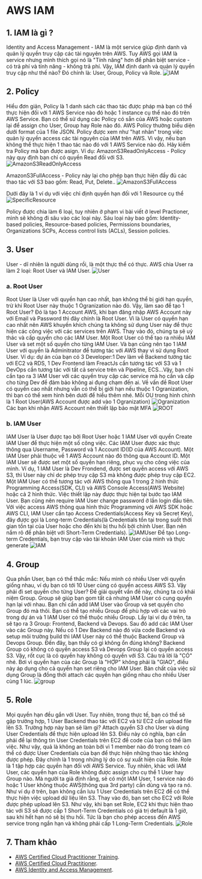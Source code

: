 # AWS IAM

## 1. IAM là gì ?
 Identity and Access Management - IAM là một service giúp định danh và quản lý quyền truy cập các tài nguyên trên AWS. Tuy AWS gọi IAM là service nhưng mình thích gọi nó là "Tính năng" hơn để phân biệt service - có trả phí và tính năng - không trả phí. Vậy, IAM định danh và quản lý quyền truy cập như thế nào? Đó chính là: User, Group, Policy và Role.
 ![IAM](resources/0.png "IAM")

## 2. Policy
  Hiểu đơn giản, Policy là 1 danh sách các thao tác được pháp mà bạn có thể thực hiện đối với 1 AWS Service nào đó hoặc 1 instance cụ thể nào đó trên AWS Service. Bạn có thể sử dụng các Policy có sẵn của AWS hoặc custom lại để assign cho User, Group hay Role nào đó. AWS Policy thường biểu diện dưới format của 1 file JSON.
  Policy được xem như "hạt nhân" trong việc quản lý quyền access các tài nguyên của IAM trên AWS. Vì vậy, nếu bạn không thể thực hiện 1 thao tác nào đó với 1 AWS Service nào đó. Hãy kiểm tra Policy mà bạn được asign.
  Ví dụ: 
  AmazonS3ReadOnlyAccess - Policy này quy định bạn chỉ có quyền Read đối với S3. 
  ![AmazonS3ReadOnlyAccess](resources/1.png "AmazonS3ReadOnlyAccess")

  AmazonS3FullAccess - Policy này lại cho phép bạn thực hiện đầy đủ các thao tác với S3 bao gồm: Read, Put, Delete..
  ![AmazonS3FullAccess](resources/2.png "AmazonS3FullAccess")

  Dưới đây là 1 ví dụ với việc chỉ định quyền hạn đối với 1 Resource cụ thể
  ![SpecificResource](resources/3.png "SpecificResource")

  Policy được chia làm 6 loại, tuy nhiên ở phạm vi bài viết ở level Practioner, mình sẽ không đi sâu vào các loại này. Sáu loại này bao gồm: Identity-based policies, Resource-based policies, Permissions boundaries, Organizations SCPs, Access control lists (ACLs), Session policies.

 ## 3. User
  User - dĩ nhiên là người dùng rồi, là một thực thể có thực. AWS chia User ra làm 2 loại: Root User và IAM User. 
   ![User](resources/7.png "User")
  ### a. Root User
  Root User là User với quyền hạn cao nhất, bạn không thể bị giới hạn quyền, trừ khi Root User này thuộc 1 Ogranization nào đó. Vậy, làm sao để tạo 1 Root User? Đó là tạo 1 Account AWS, khi bạn đăng nhập AWS Account này với Email và Password thì đây chính là Root User. Vì là User có quyền hạn cao nhất nên AWS khuyến khích chúng ta không sử dụng User này để thực hiện các công việc với các services trên AWS. Thay vào đó, chúng ta sẽ uỷ thác và cấp quyền cho các IAM User. Một Root User có thể tạo ra nhiều IAM User và set một số quyền cho từng IAM User. Và bạn cũng nên tạo 1 IAM User với quyền là Adminitrator để tương tác với AWS thay vì sử dụng Root User.
  Ví dụ: dự án của bạn có 3 Developer:1 Dev làm về Backend tường tác với EC2 và RDS, 1 Dev Frontend làm FreactJs cần tương tác với S3 và 1 DevOps cần tương tác với tất cả service trên và Pipeline, ECS...Vậy, bạn chỉ cần tạo ra 3 IAM User với các quyền truy cập các service mà họ cần và cấp cho từng Dev để đảm bảo không ai đụng chạm đến ai.
  Về vấn đề Root User có quyền cao nhất nhưng vẫn có thể bị giới hạn nếu thuộc 1 Ogranization, thì bạn có thể xem hình bên dưới để hiểu thêm nhé. Mỗi OU trong hình chính là 1 Root User(AWS Account được add vào 1 Ogranization)
   ![Ogranization](resources/8.png "Ogranization")
  Các bạn khi nhận AWS Account nên thiết lập bảo mật MFA
    ![ROOT](resources/6.jpg "ROOT")
  ### b. IAM User
  IAM User là User được tạo bởi Root User hoặc 1 IAM User với quyền Create IAM User để thực hiện một số công việc. Các IAM User được xác thực thông qua Username, Password và 1 Account ID(ID của AWS Account). Một IAM User phải thuộc về 1 AWS Account nào đó thông qua Account ID. Một IAM User sẽ được set một số quyền hạn riêng, phục vụ cho công việc của mình. Ví dụ, 1 IAM User là Dev Frondend, được set quyền access với AWS S3, thì User này chỉ dc phép truy cập S3 mà không được phép truy cập EC2.
  Một IAM User có thể tương tác với AWS thông qua 1 trong 2 hình thức Programming Access(SDK, CLI) và AWS Console Access(AWS Website) hoặc cả 2 hình thức. Việc thiết lập này được thực hiện tại bước tạo IAM User. Bạn cũng nên require IAM User change password ở lần login đầu tiên. Với việc access AWS thông qua hình thức Programming với AWS SDK hoặc AWS CLI, IAM User cần tạo Access Credentials(Access Key và Secret Key), đây được gọi là Long-term Credentials(là Credentials tồn tại trong suốt thời gian tồn tại của User hoặc cho đến khi bị thu hồi bởi chính User. Bạn nên nắm rõ để phân biệt với Short-Term Credentials).
    ![IAMUser](resources/5.jpg "IAMUser")
  Để tạo Long-term Credentials, bạn truy cập vào tài khoản IAM User của mình và thực generate
     ![IAM](resources/9.png "IAM")



## 4. Group
  Qua phần User, bạn có thể thắc mắc: Nếu mình có nhiều User với quyền giống nhau, ví dụ bạn có tới 10 User cùng có quyền access AWS S3. Vậy phải đi set quyền cho từng User? Để giải quyết vấn đề này, chúng ta có khái niệm Group. Group sẽ giúp bạn gom tất cả nhưng IAM User có cung quyền hạn lại với nhau. Bạn chỉ cần add IAM User vào Group và set quyền cho Group đó mà thôi.
  Bạn có thể tạo nhiều Group để phù hợp với các vai trò trong dự án và 1 IAM User có thể thuộc nhiều Group. Lấy lại ví dụ ở trên, ta sẽ tạo ra 3 Group: Frontend, Backend và Devops. Sau đó add các IAM User vào các Group này. Nếu có 1 Dev Backend nào đó vừa code Backend và setup môi trường build thì IAM User này có thể thuộc Backend Group và Devops Group. Đến đây, bạn thấy có gì không ổn đúng không? Backend Group có không có quyền access S3 và Devops Group lại có quyền access S3. Vậy, rốt cục là có quyền hay không có quyền với S3. Câu trả lời là "CÓ" nhé. Bơi vì quyền hạn của các Group là "HỢP" không phải là "GIAO", điều này áp dụng cho cả quyền hạn set riêng cho IAM User.
  Bản chất của việc sử dụng Group là đồng thời attach các quyền hạn giống nhau cho nhiều User cùng 1 lúc.
  ![group](resources/4.png "group")

## 5. Role
  Mọi quyền hạn đều gắn với User. Tuy nhiên, trong thực tế, bạn có thể sẽ gặp trường hợp, 1 User Backend thao tác với EC2 và từ EC2 cần upload file lên S3. Trường hợp này bạn sẽ làm gì? Attach quyền S3 cho User và dùng User Credentials để thực hiện upload lên S3. Điều này có nghĩa, bạn cần phải để lại thông tin User Credentials trên EC2 để code của bạn có thể làm việc. Như vậy, quả là không an toàn bởi vì 1 member nào đó trong team có thể có được User Credentials của bạn để thực hiện những thao tác không được phép. Đây chính là 1 trong những lý do có sự xuất hiện của Role. 
  Role là 1 tập hợp các quyền hạn đối với AWS Service. Tuy nhiên, khác với IAM User, các quyền hạn của Role không được assign cho cụ thể 1 User hay Group nào. Mà người ta giả định rằng, sẽ có một IAM User, 1 service nào đó hoặc 1 User không thuộc AWS(thông qua 3rd party) cần dùng và tạo ra nó.
  Như ví dụ ở trên, bạn không cần lưu 1 User Credentials trên EC2 để có thể thực hiện việc upload dữ liệu lên S3. Thay vào đó, bạn set cho EC2 với Role được phép upload lên S3. Như vậy, khi bạn set Role, EC2 khi thực hiện thao tác với S3 sẽ được cấp 1 Short-Term Credentials có giá trị default là 1 giờ, sau khi hết hạn nó sẽ bị thu hồi. Tức là bạn cho phép access đến AWS service trong ngắn hạn và không phải cấp 1 Long-Term Credentials.
   ![Role](resources/10.png "Role")

## 7. Tham khảo
- [AWS Certified Cloud Practitioner Training](https://www.youtube.com/watch?v=3hLmDS179YE&t=11s "AWS Certified Cloud Practitioner Training").
- [AWS Certified Cloud Practitioner](https://d1.awsstatic.com/training-and-certification/docs-cloud-practitioner/AWS-Certified-Cloud-Practitioner_Exam-Guide.pdf "(CLF-C01) Exam Guide").
- [AWS Identity and Access Management](https://docs.aws.amazon.com/IAM/latest/UserGuide/introduction.html "AWS Identity and Access Management").
